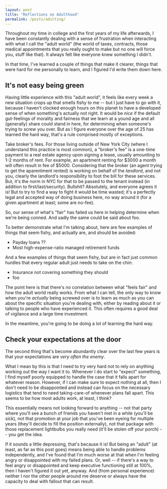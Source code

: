 ```yaml
---
layout: post
title: "Reflections on Adulthood"
permalink: /posts/adulting/
---
```


Throughout my time in college and the first years of my life afterwards, I have been constantly dealing with a sense of frustration when interacting with what I call the "adult world" (the world of taxes, contracts, those medical appointments that you really ought to make but no one will force you, stuff like that). It always felt like everyone knew something I didn't.

In that time, I've learned a couple of things that make it clearer, things that were hard for me personally to learn, and I figured I'd write them down here.

## It's not easy being green

Having little experience with this "adult world", it feels like every week a new situation crops up that smells fishy to me -- but I just have to go with it, because I haven't clocked enough hours on this planet to have a developed sense of when something's actually not right. It would be _nice_ if the default gut-feelings of morality and fairness that we learn at a yound age and all (generally) share could stand in here, for determining when someone's trying to screw you over. But as I figure everyone over the age of 25 has learned the hard way, that's a rule comprised mostly of exceptions.

Take broker's fees. For those living outside of New York City (where I understand this practice is most common), a "broker's fee" is a one-time payment to a real estate agency upon signing a lease, usually amounting to 1-2 months of rent. For example, an apartment renting for $3000 a month will often result in fee of $5000. Considering that the broker (an agent trying to get the aparentment rented) is working on behalf of the _landlord_, and not you, clearly the landlord's responsibility to foot the bill for these services. But, it's the norm in NYC for that to be passed to the tenant instead (in addition to first/last/security). Bullshit? Absolutely, and everyone agrees it is! But to try to find a way to fight it would be time wasted; it's a perfectly legal and accepted way of doing business here, no way around it (for a given apartment at least; some are no-fee).

So, our sense of what's "fair" has failed us here in helping determine when we're being conned. And sadly the same could be said about foo.

To better demonstrate what I'm talking about, here are few examples of things that seem fishy, and actually are, and should be avoided:

- Payday loans ??
- Most high-expense-ratio managed retirement funds

And a few examples of things that seem fishy, but are in fact just common hurdles that every regular adult just needs to take on the chin:

- Insurance not covering something they should
- foo

The point here is that there's no correlation between what "feels fair" and how the adult world really works. From what I can tell, the only way to know when you're _actually_ being screwed over is to learn as much as you can about the specific situation you're dealing with, either by reading about it or talking to people who have experienced it. This often requires a good deal of vigilance and a large time investment.

In the meantime, you're going to be doing a lot of learning the hard way.

## Check your expectations at the door

The second thing that's become abundantly clear over the last few years is that your expectations are _very often the enemy_.

What I mean by this is that I need to try very hard not to rely on anything working out the way I want it to. Whenever I do start to "expect" something, I find myself poorly equipped to handle the case that it falls apart for whatever reason. However, if I can make sure to expect nothing at all, then I don't need to be disappointed and instead can focus on the necessary logistics that tend to need taking-care-of whenever plans fall apart. This seems to be how most adults work, at least, I think?

This essentially means not looking forward to anything -- not that party where you'll see a bunch of friends you haven't met in a while (you'll be sick), not that promotion at your job that you've been eyeing for multiple years (they'll decide to fill the position externally), not that package with those replacement lightbulbs you really need (it'll be stolen off your porch) -- you get the idea.

If it sounds a little depressing, that's because it is! But being an "adult" (at least, as far as this post goes) means being able to handle problems independently, and I've found that I'm much worse at that when I'm feeling angry or disappointed with my failed plans. Or, well -- if there's a way to feel angry or disappointed and keep executive functioning still at 100%, then I haven't figured it out yet, anyway. And (from personal experience) neither I nor the other people around me deserve or always have the capacity to deal with fallout that can result.
